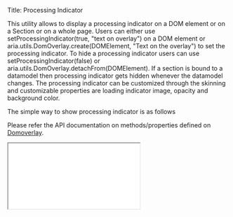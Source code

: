 Title: Processing Indicator


This utility allows to display a processing indicator on a DOM element or on a Section or on a whole page. Users can either use setProcessingIndicator(true, "text on overlay") on a DOM element or aria.utils.DomOverlay.create(DOMElement, "Text on the overlay") to set the processing indicator. To hide a processing indicator users can use  setProcessingIndicator(false) or aria.utils.DomOverlay.detachFrom(DOMElement). If a section is bound to a datamodel then processing indicator gets hidden whenever the datamodel changes. The processing indicator can be customized through the skinning and customizable properties are loading indicator image, opacity and background color.

The simple way to show processing indicator is as follows
<script src='%SNIPPETS_SERVER_URL%/snippets/github.com/ariatemplates/documentation-code/snippets/utils/loadingoverlay/LoadingOverlayTemplate.tpl?tag=utlOverlay&lang=at&outdent=true' defer></script>

<script src='%SNIPPETS_SERVER_URL%/snippets/github.com/ariatemplates/documentation-code/snippets/utils/loadingoverlay/LoadingOverlayTemplateScript.js?tag=utlOverlayScript&lang=javascript&outdent=true' defer></script>

Please refer the API documentation on methods/properties defined on [Domoverlay](http://ariatemplates.com/api/#aria.utils.DomOverlay).

<iframe class='samples' src='%SNIPPETS_SERVER_URL%/samples/github.com/ariatemplates/documentation-code/samples/utils/loadingoverlay/' ></iframe>
